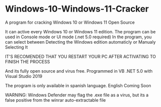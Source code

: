 # Windows-10-Windows-11-Cracker
A program for cracking Windows 10 or Windows 11 Open Source

It can active every Windows 10 or Windows 11 edition.
The program can be used in Console mode or UI mode (.net 5.0 required)
In the program, you can select between Detecting the Windows edition automaticly or Manualy Selecting It

IT'S RECOMENDED THAT YOU RESTART YOUR PC AFTER ACTIVATING TO FINISH THE PROCESS

And its fully open source and virus free. Programmed in VB .NET 5.0 with Visual Studio 2019

The program is only available in spanish language. English Coming Soon

WARNING: Windows Defender may flag the .exe file as a virus, but its a false positive from the winrar auto-extractable file
